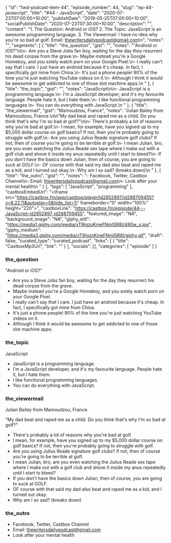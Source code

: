 {
	"id": "twd-podcast-item-44",
	"episode_number": 44,
	"slug": "ep-44-javascript",
	"title": "#44 - JavaScript",
	"date": "2020-07-23T07:00:00+10:00",
	"publishDate": "2019-05-25T07:00:00+10:00",
	"socialPublishDate": "2020-07-23T07:30:00+10:00",
	"description": "",
	"content": "1. The Question: Android or iOS? 2. The Topic: JavaScript is an awesome programming language. 3. The Viewermail: I have no idea why you're so bad at golf. Email: thewritersdailypodcast@gmail.com\n",
	"notes": "",
	"segments": [
		{
			"title": "the_question",
			"gist": "",
			"notes": "\"Android or iOS?\"\n\n- Are you a Steve Jobs fan boy, waiting for the day they resurrect his dead corpse from the grave.\n- Maybe instead you're a Google Homeboy, and you solely watch porn on your Google Pixel.\n- I really can't say that I care. I just have an android because it's cheap. In fact, I specifically got mine from China.\n- It's just a phone people! 90% of the time you're just watching YouTube videos on it.\n- Although I think it would be awesome to get addicted to one of those slot machine apps.\n      "
		},
		{
			"title": "the_topic",
			"gist": "",
			"notes": "JavaScript\n\n- JavaScript is a programming language.\n- I'm a JavaScript developer, and it's my favourite language. People hate it, but I hate them.\n- I like functional programming languages.\n- You can do everything with JavaScript.\n      "
		},
		{
			"title": "the_viewermail",
			"gist": "Mamoudzou, France",
			"notes": "Julian Bailey from Mamoudzou, France.\n\n\"My dad beat and raped me as a child. Do you think that's why I'm so bad at golf?\"\n\n- There's probably a lot of reasons why you're bad at golf.\n- I mean, for example, have you signed up to my $5,000 dollar course on golf basics? If not, then you're probably going to struggle with golf.\n- Are you using Julius Reade signature golf clubs? If not, then of course you're going to be terrible at golf.\n- I mean Julian, bro, are you even watching the Julius Reade sex tape where I make out with a golf club and shove it inside my anus repeatedly until I start to bleed?\n- If you don't have the basics down Julian, then of course, you are going to suck at GOLF.\n- OF course with that said my dad also beat and raped me as a kid, and I turned out okay.\n- Why am I so sad? (breaks down)\n      "
		},
		{
			"title": "the_outro",
			"gist": "",
			"notes": "- Facebook, Twitter, Castbox Channel\n- Email: thewritersdailypodcast@gmail.com\n- Look after your mental health\n      "
		}
	],
	"tags": [
		"JavaScript",
		"programming"
	],
	"castboxEmbedUrl": "<iframe src=\"https://castbox.fm/app/castbox/player/id2852897/id288709455?v=8.22.11&autoplay=0&hide_list=1\" frameborder=\"0\" width=\"100%\" height=\"220\"></iframe>",
	"castboxLink": "https://castbox.fm/episode/44---JavaScript-id2852897-id288709455",
	"featured_image": "NA",
	"background_image": "NA",
	"giphy_still": "https://media1.giphy.com/media/xT9IgzoKnwFNmISR8I/480w_s.jpg",
	"giphy_medium": "https://media3.giphy.com/media/xT9IgzoKnwFNmISR8I/giphy.gif",
	"draft": false,
	"curated_type": "curated_podcast",
	"links": [
		{
			"title": "CastboxMp3Url",
			"link": ""
		}
	],
	"socials": [],
	"categories": [
		"episode"
	]
}

### the_question

"Android or iOS?"

- Are you a Steve Jobs fan boy, waiting for the day they resurrect his dead corpse from the grave.
- Maybe instead you're a Google Homeboy, and you solely watch porn on your Google Pixel.
- I really can't say that I care. I just have an android because it's cheap. In fact, I specifically got mine from China.
- It's just a phone people! 90% of the time you're just watching YouTube videos on it.
- Although I think it would be awesome to get addicted to one of those slot machine apps.
      
### the_topic

JavaScript

- JavaScript is a programming language.
- I'm a JavaScript developer, and it's my favourite language. People hate it, but I hate them.
- I like functional programming languages.
- You can do everything with JavaScript.
      
### the_viewermail

Julian Bailey from Mamoudzou, France.

"My dad beat and raped me as a child. Do you think that's why I'm so bad at golf?"

- There's probably a lot of reasons why you're bad at golf.
- I mean, for example, have you signed up to my $5,000 dollar course on golf basics? If not, then you're probably going to struggle with golf.
- Are you using Julius Reade signature golf clubs? If not, then of course you're going to be terrible at golf.
- I mean Julian, bro, are you even watching the Julius Reade sex tape where I make out with a golf club and shove it inside my anus repeatedly until I start to bleed?
- If you don't have the basics down Julian, then of course, you are going to suck at GOLF.
- OF course with that said my dad also beat and raped me as a kid, and I turned out okay.
- Why am I so sad? (breaks down)
      
### the_outro

- Facebook, Twitter, Castbox Channel
- Email: thewritersdailypodcast@gmail.com
- Look after your mental health
      
